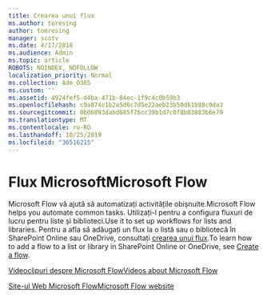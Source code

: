 ```yaml
---
title: Crearea unui flux
ms.author: toresing
author: tomresing
manager: scotv
ms.date: 4/17/2018
ms.audience: Admin
ms.topic: article
ROBOTS: NOINDEX, NOFOLLOW
localization_priority: Normal
ms.collection: Adm_O365
ms.custom: ''
ms.assetid: 4924fef5-d4ba-471b-84ec-1f9c4c0b59b3
ms.openlocfilehash: c9a874c1b2a5d6c7d5e22aeb23b50d61b88c9da3
ms.sourcegitcommit: 0b06093dabd685f76cc39b1d7c0f8b03883b6e79
ms.translationtype: MT
ms.contentlocale: ro-RO
ms.lasthandoff: 10/25/2019
ms.locfileid: "36516215"
---
```

# <a name="microsoft-flow"></a><span data-ttu-id="12d93-102">Flux Microsoft</span><span class="sxs-lookup"><span data-stu-id="12d93-102">Microsoft Flow</span></span>

<span data-ttu-id="12d93-103">Microsoft Flow vă ajută să automatizați activitățile obișnuite.</span><span class="sxs-lookup"><span data-stu-id="12d93-103">Microsoft Flow helps you automate common tasks.</span></span> <span data-ttu-id="12d93-104">Utilizați-l pentru a configura fluxuri de lucru pentru liste și biblioteci.</span><span class="sxs-lookup"><span data-stu-id="12d93-104">Use it to set up workflows for lists and libraries.</span></span> <span data-ttu-id="12d93-105">Pentru a afla să adăugați un flux la o listă sau o bibliotecă în SharePoint Online sau OneDrive, consultați [crearea unui flux](https://go.microsoft.com/fwlink/?linkid=869408).</span><span class="sxs-lookup"><span data-stu-id="12d93-105">To learn how to add a flow to a list or library in SharePoint Online or OneDrive, see [Create a flow](https://go.microsoft.com/fwlink/?linkid=869408).</span></span>
  
[<span data-ttu-id="12d93-106">Videoclipuri despre Microsoft Flow</span><span class="sxs-lookup"><span data-stu-id="12d93-106">Videos about Microsoft Flow</span></span>](https://go.microsoft.com/fwlink/?linkid=864641)
  
[<span data-ttu-id="12d93-107">Site-ul Web Microsoft Flow</span><span class="sxs-lookup"><span data-stu-id="12d93-107">Microsoft Flow website</span></span>](https://go.microsoft.com/fwlink/?linkid=864642)
  

